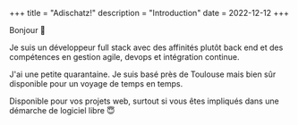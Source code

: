 +++
title = "Adischatz!"
description = "Introduction"
date = 2022-12-12
+++

Bonjour 👋

Je suis un développeur full stack avec des affinités plutôt back end et des compétences en gestion agile, devops et intégration continue.

J'ai une petite quarantaine. Je suis basé près de Toulouse mais bien sûr disponible pour un voyage de temps en temps.

Disponible pour vos projets web, surtout si vous êtes impliqués dans une démarche de logiciel libre 😇

